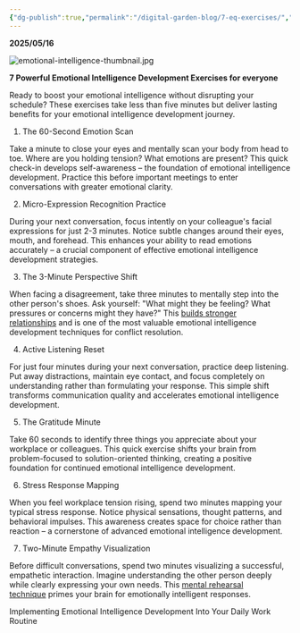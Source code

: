 ```yaml
---
{"dg-publish":true,"permalink":"/digital-garden-blog/7-eq-exercises/","tags":["Blog"]}
---
```


**2025/05/16**

![emotional-intelligence-thumbnail.jpg](/img/user/_attachments/emotional-intelligence-thumbnail.jpg)

**7 Powerful Emotional Intelligence Development Exercises for everyone**

Ready to boost your emotional intelligence without disrupting your schedule? These exercises take less than five minutes but deliver lasting benefits for your emotional intelligence development journey.

1. The 60-Second Emotion Scan

Take a minute to close your eyes and mentally scan your body from head to toe. Where are you holding tension? What emotions are present? This quick check-in develops self-awareness – the foundation of emotional intelligence development. Practice this before important meetings to enter conversations with greater emotional clarity.

2. Micro-Expression Recognition Practice

During your next conversation, focus intently on your colleague's facial expressions for just 2-3 minutes. Notice subtle changes around their eyes, mouth, and forehead. This enhances your ability to read emotions accurately – a crucial component of effective emotional intelligence development strategies.

3. The 3-Minute Perspective Shift

When facing a disagreement, take three minutes to mentally step into the other person's shoes. Ask yourself: "What might they be feeling? What pressures or concerns might they have?" This [builds stronger relationships](https://www.google.com/url?sa=E&q=https%3A%2F%2Fahead-app.com%2Fblog%2Fconfidence%2Fthe-science-of-trust-how-small-daily-actions-rewire-your-brain-for-better-relationships-20250122-024942) and is one of the most valuable emotional intelligence development techniques for conflict resolution.

4. Active Listening Reset

For just four minutes during your next conversation, practice deep listening. Put away distractions, maintain eye contact, and focus completely on understanding rather than formulating your response. This simple shift transforms communication quality and accelerates emotional intelligence development.

5. The Gratitude Minute

Take 60 seconds to identify three things you appreciate about your workplace or colleagues. This quick exercise shifts your brain from problem-focused to solution-oriented thinking, creating a positive foundation for continued emotional intelligence development.

6. Stress Response Mapping

When you feel workplace tension rising, spend two minutes mapping your typical stress response. Notice physical sensations, thought patterns, and behavioral impulses. This awareness creates space for choice rather than reaction – a cornerstone of advanced emotional intelligence development.

7. Two-Minute Empathy Visualization

Before difficult conversations, spend two minutes visualizing a successful, empathetic interaction. Imagine understanding the other person deeply while clearly expressing your own needs. This [mental rehearsal technique](https://www.google.com/url?sa=E&q=https%3A%2F%2Fahead-app.com%2Fblog%2Fanxiety%2Fthe-science-of-box-breathing-how-square-patterns-reset-your-nervous-system-20250304-041424) primes your brain for emotionally intelligent responses.

Implementing Emotional Intelligence Development Into Your Daily Work Routine
